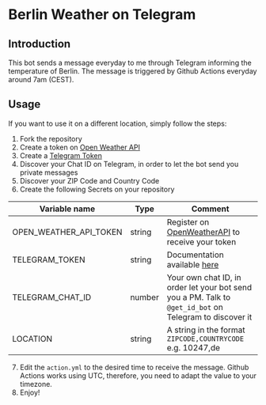 # Berlin Weather on Telegram

## Introduction

This bot sends a message everyday to me through Telegram informing the temperature of Berlin. The message is triggered by Github Actions everyday around 7am (CEST).

## Usage

If you want to use it on a different location, simply follow the steps:

1. Fork the repository
2. Create a token on [Open Weather API](https://openweathermap.org/api)
3. Create a [Telegram Token](https://core.telegram.org/bots)
4. Discover your Chat ID on Telegram, in order to let the bot send you private messages
5. Discover your ZIP Code and Country Code
6. Create the following Secrets on your repository

| Variable name          | Type   | Comment                                                                                                 |
| ---------------------- | ------ | ------------------------------------------------------------------------------------------------------- |
| OPEN_WEATHER_API_TOKEN | string | Register on [OpenWeatherAPI](https://openweathermap.org/) to receive your token                         |
| TELEGRAM_TOKEN         | string | Documentation available [here](https://core.telegram.org/bots)                                          |
| TELEGRAM_CHAT_ID       | number | Your own chat ID, in order let your bot send you a PM. Talk to `@get_id_bot` on Telegram to discover it |
| LOCATION               | string | A string in the format `ZIPCODE,COUNTRYCODE` e.g. 10247,de                                              |

7. Edit the `action.yml` to the desired time to receive the message. Github Actions works using UTC, therefore, you need to adapt the value to your timezone.
8. Enjoy!
